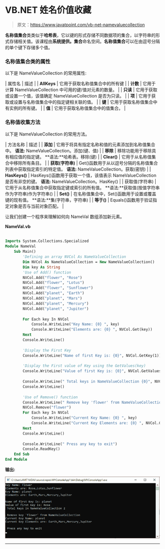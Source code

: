 # VB.NET 姓名价值收藏

> 原文：<https://www.javatpoint.com/vb-net-namevaluecollection>

**名称值集合**类类似于**哈希表**，它以键的形式存储不同数据项的集合，以字符串的形式存储相关值。该课程由**系统提供。集合**命名空间。**名称值集合**可以在由逗号分隔的单个键下存储多个值。

### 名称值集合类的属性

以下是 NameValueCollection 的常用属性:

| 属性名 | 描述 |
| **AllKeys** | 它用于获取名称值集合中的所有键 |
| **计数** | 它用于计算 NameValueCollection 中可用的键/值对元素的数量。 |
| **只读** | 它用于获取或设置一个值，该值确定 NameValueCollection 是否为只读。 |
| **项** | 它用于获取或设置与名称值集合中的指定键相关联的值。 |
| **键** | 它用于获取名称值集合中有实例的所有键。 |
| **值** | 它用于获取名称值集合中的值集合。 |

### 名称值收集方法

以下是 NameValueCollection 的常用方法。

| 方法名称 | 描述 |
| **添加** | 它用于将具有指定名称和值的元素添加到名称值集合中。
**语法:** NameValueCollection。添加(键、值) |
| **移除** | 移除功能用于移除具有相应值的指定键。
**语法:**哈希表。移除(键) |
| **Clear()** | 它用于从名称值集合中移除所有条目。 |
| **获取(字符串)** | Get()函数用于从以逗号分隔的名称值集合列表中获取指定索引的特定值。
**语法:** NameValueCollection。获取(密钥) |
| **HasKeys()** | HasKeys()函数用于获取一个值，该值表示 NameValueCollection 是否有非空的键。
**语法:** NameValueCollection。HasKey() |
| 获取值(字符串) | 它用于从名称值集合中获取指定键或索引的所有值。
**语法:**获取值(按值字符串作为字符串)作为字符串() |
| **Set()** | 在名称值集合中，Set()函数用于设置或覆盖键的现有值。
**语法:**集(字符串，字符串) |
| **等于()** | Equals()函数用于验证指定对象是否与当前对象匹配。 |

让我们创建一个程序来理解如何向 NameVal 数组添加新元素。

**NameVal.vb**

```vb

Imports System.Collections.Specialized
Module NameVal
    Sub Main()
        'Defining an array NVCol As NameValueCollection
        Dim NVCol As NameValueCollection = New NameValueCollection()
        Dim key As String
        'Use of Add() function
        NVCol.Add("flower", "Rose")
        NVCol.Add("flower", "Lotus")
        NVCol.Add("flower", "Sunflower")
        NVCol.Add("planet", "Earth")
        NVCol.Add("planet", "Mars")
        NVCol.Add("planet", "Mercury")
        NVCol.Add("planet", "Jupiter")

        For Each key In NVCol
            Console.WriteLine("Key Name: {0} ", key)
            Console.WriteLine("Elements are: {0} ", NVCol.Get(key))
        Next
        Console.WriteLine()

        'Display the First Key
        Console.WriteLine("Name of first Key is: {0}", NVCol.GetKey(1))

        'Display the First value of Key using the GetValues(key)
        Console.WriteLine("Value of first Key is: {0}", NVCol.GetValues(0))

        Console.WriteLine(" Total keys in NameValueCollection {0}", NVCol.Count)
        Console.WriteLine()

        'Use of Remove() function
        Console.WriteLine(" Remove key 'flower' from NameValueCollection ")
        NVCol.Remove("flower")
        For Each key In NVCol
            Console.WriteLine("Current Key Name: {0} ", key)
            Console.WriteLine("Current Key Elements are: {0} ", NVCol.Get(key))
        Next
        Console.WriteLine()

        Console.WriteLine(" Press any key to exit")
        Console.ReadKey()
    End Sub
End Module

```

**输出:**

![VB.NET NameValueCollection](img/2a8bde28ca15a6e3420abe07f7e9601d.png)

* * *